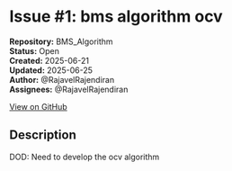# Issue #1: bms algorithm ocv

**Repository:** BMS_Algorithm  
**Status:** Open  
**Created:** 2025-06-21  
**Updated:** 2025-06-25  
**Author:** @RajavelRajendiran  
**Assignees:** @RajavelRajendiran  

[View on GitHub](https://github.com/Simtestlab/BMS_Algorithm/issues/1)

## Description

DOD: Need to develop the ocv algorithm 